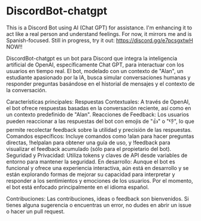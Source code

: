 # DiscordBot-chatgpt

This is a Discord Bot using AI (Chat GPT) for assistance. I'm enhancing it to act like a real person and understand feelings. For now, it mirrors me and is Spanish-focused. Still in progress, try it out: https://discord.gg/e7pcsgxtwH  NOW!!

DiscordBot-chatgpt es un bot para Discord que integra la inteligencia artificial de OpenAI, específicamente Chat GPT, para interactuar con los usuarios en tiempo real. El bot, modelado con un contexto de "Alan", un estudiante apasionado por la IA, busca simular conversaciones humanas y responder preguntas basándose en el historial de mensajes y el contexto de la conversación.

Características principales:
Respuestas Contextuales: A través de OpenAI, el bot ofrece respuestas basadas en la conversación reciente, así como en un contexto predefinido de "Alan".
Reacciones de Feedback: Los usuarios pueden reaccionar a las respuestas del bot con emojis de "👍" o "👎", lo que permite recolectar feedback sobre la utilidad y precisión de las respuestas.
Comandos específicos: Incluye comandos como !alan para hacer preguntas directas, !helpalan para obtener una guía de uso, y !feedback para visualizar el feedback acumulado (sólo para el propietario del bot).
Seguridad y Privacidad: Utiliza tokens y claves de API desde variables de entorno para mantener la seguridad.
En desarrollo:
Aunque el bot es funcional y ofrece una experiencia interactiva, aún está en desarrollo y se están explorando formas de mejorar su capacidad para interpretar y responder a los sentimientos y emociones de los usuarios. Por el momento, el bot está enfocado principalmente en el idioma español.

Contribuciones:
Las contribuciones, ideas o feedback son bienvenidos. Si tienes alguna sugerencia o encuentras un error, no dudes en abrir un issue o hacer un pull request.
